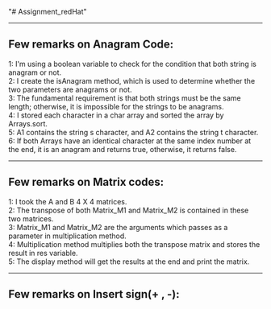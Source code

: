 "# Assignment_redHat" 

----------------------------
Few remarks on Anagram Code:
----------------------------

1: I'm using a boolean variable to check for the condition that both string is anagram or not.\
2: I create the isAnagram method, which is used to determine whether the two parameters are anagrams or not.\
3: The fundamental requirement is that both strings must be the same length; otherwise, it is impossible for the strings to be anagrams.\
4: I stored each character in a char array and sorted the array by Arrays.sort.\
5: A1 contains the string s character, and A2 contains the string t character.\
6: If both Arrays have an identical character at the same index number at the end, it is an anagram and returns true, otherwise, it returns false.

----------------------------
Few remarks on Matrix codes:
----------------------------

1: I took the A and B 4 X 4 matrices.\
2: The transpose of both Matrix_M1 and Matrix_M2 is contained in these two matrices.\
3: Matrix_M1 and Matrix_M2 are the arguments which passes as a parameter in multiplication method.\
4: Multiplication method multiplies both the transpose matrix and stores the result in res variable.\
5: The display method will get the results at the end and print the matrix.


-----------------------------------
Few remarks on Insert sign(+ , -):
-----------------------------------



